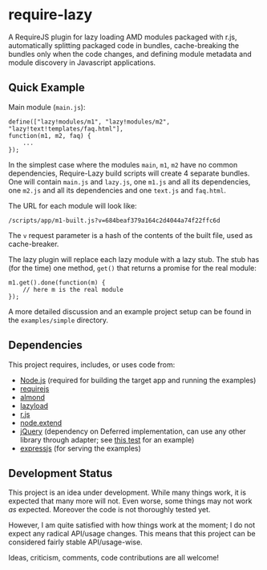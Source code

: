 require-lazy
============

A RequireJS plugin for lazy loading AMD modules packaged with r.js, automatically splitting packaged
code in bundles, cache-breaking the bundles only when the code changes, and defining module metadata
and module discovery in Javascript applications.

Quick Example
-------------

Main module (`main.js`):

	define(["lazy!modules/m1", "lazy!modules/m2", "lazy!text!templates/faq.html"],
	function(m1, m2, faq) {
		...
	});

In the simplest case where the modules `main`, `m1`, `m2` have no common dependencies, Require-Lazy
build scripts will create 4 separate bundles. One will contain `main.js` and `lazy.js`, one `m1.js`
and all its dependencies, one `m2.js` and all its dependencies and one `text.js` and `faq.html`.

The URL for each module will look like:

	/scripts/app/m1-built.js?v=684beaf379a164c2d4044a74f22ffc6d

The `v` request parameter is a hash of the contents of the built file, used as cache-breaker.

The lazy plugin will replace each lazy module with a lazy stub. The stub has (for the time)
one method, `get()` that returns a promise for the real module:

	m1.get().done(function(m) {
		// here m is the real module
	});

A more detailed discussion and an example project setup can be found in the `examples/simple`
directory.

Dependencies
------------
This project requires, includes, or uses code from:

- [Node.js](http://nodejs.org/) (required for building the target app and running the examples)
- [requirejs](https://github.com/jrburke/requirejs)
- [almond](https://github.com/jrburke/almond)
- [lazyload](https://github.com/rgrove/lazyload/)
- [r.js](https://github.com/jrburke/r.js)
- [node.extend](https://github.com/dreamerslab/node.extend)
- [jQuery](http://jquery.com/) (dependency on Deferred implementation, can use any other library through adapter; see [this test](https://github.com/nikospara/require-lazy/tree/master/tests/issue005-jqueryless) for an example)
- [expressjs](http://expressjs.com/) (for serving the examples)

Development Status
------------------
This project is an idea under development. While many things work, it is expected
that many more will not. Even worse, some things may not work *as* expected. Moreover the code is
not thoroughly tested yet.

However, I am quite satisfied with how things work at the moment; I do not expect any radical API/usage changes.
This means that this project can be considered fairly stable API/usage-wise.

Ideas, criticism, comments, code contributions are all welcome!
